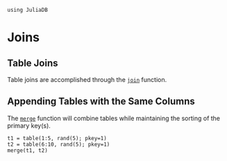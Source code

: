 ```@setup join
using JuliaDB
```

# Joins

## Table Joins

Table joins are accomplished through the [`join`](@ref) function.  

## Appending Tables with the Same Columns

The [`merge`](@ref) function will combine tables while maintaining the sorting of the 
primary key(s).

```@repl join
t1 = table(1:5, rand(5); pkey=1)
t2 = table(6:10, rand(5); pkey=1)
merge(t1, t2)
```